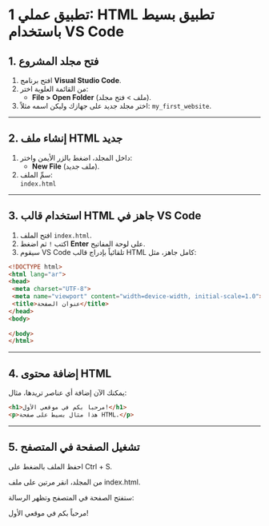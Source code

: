 #  تطبيق عملي 1: HTML تطبيق بسيط باستخدام VS Code

## 1. فتح مجلد المشروع
1. افتح برنامج **Visual Studio Code**.
2. من القائمة العلوية اختر:
   - **File > Open Folder** (ملف > فتح مجلد).
3. اختر مجلد جديد على جهازك وليكن اسمه مثلاً: `my_first_website`.

---

## 2. إنشاء ملف HTML جديد
1. داخل المجلد، اضغط بالزر الأيمن واختر:
   - **New File** (ملف جديد).
2. سمِّ الملف:  
`index.html`

---

## 3. استخدام قالب HTML جاهز في VS Code
1. افتح الملف `index.html`.
2. اكتب `!` ثم اضغط **Enter** على لوحة المفاتيح.
3. سيقوم VS Code تلقائياً بإدراج قالب HTML كامل جاهز، مثل:

```html
<!DOCTYPE html>
<html lang="ar">
<head>
 <meta charset="UTF-8">
 <meta name="viewport" content="width=device-width, initial-scale=1.0">
 <title>عنوان الصفحة</title>
</head>
<body>
 
</body>
</html>
```
---
## 4. إضافة محتوى HTML

يمكنك الآن إضافة أي عناصر تريدها، مثال:

```html
<h1>مرحباً بكم في موقعي الأول!</h1>
<p>هذا مثال بسيط على صفحة HTML.</p>
```
---
## 5. تشغيل الصفحة في المتصفح

احفظ الملف بالضغط على Ctrl + S.

من المجلد، انقر مرتين على ملف index.html.

ستفتح الصفحة في المتصفح وتظهر الرسالة:

مرحباً بكم في موقعي الأول!
